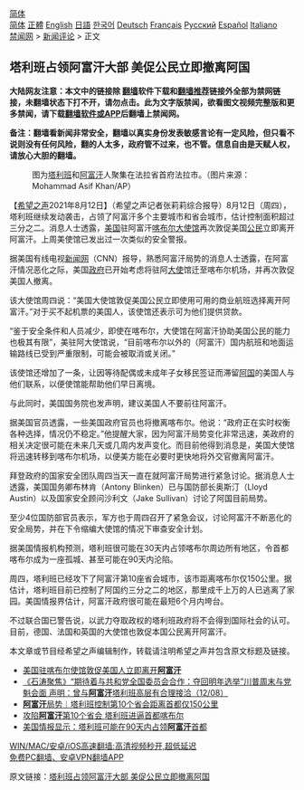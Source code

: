  <!-- 面包屑导航 --> <div class="breadcrumb"><!-- GTranslate: https://gtranslate.io/ -->  <div class="switcher notranslate">  <div class="selected">  <a href="#" onclick="return false;"> 简体</a>  </div>  <div class="option">  <a href="https://www.bannedbook.org" onclick="doGTranslate('zh-CN|zh-CN');jQuery('div.switcher div.selected a').html(jQuery(this).html());return false;" title="简体中文" class="nturl selected"> 简体</a>  <a href="https://www.bannedbook.org/zh-tw/" onclick="doGTranslate('zh-CN|zh-TW');jQuery('div.switcher div.selected a').html(jQuery(this).html());return false;" title="繁體中文" class="nturl"> 正體</a>  <a href="https://www.bannedbook.org/en/" onclick="doGTranslate('zh-CN|en');jQuery('div.switcher div.selected a').html(jQuery(this).html());return false;" title="English" class="nturl"> English</a>  <a href="https://www.bannedbook.org/ja/" onclick="doGTranslate('zh-CN|ja');jQuery('div.switcher div.selected a').html(jQuery(this).html());return false;" title="日本語" class="nturl"> 日語</a>  <a href="https://www.bannedbook.org/ko/" onclick="doGTranslate('zh-CN|ko');jQuery('div.switcher div.selected a').html(jQuery(this).html());return false;" title="한국어" class="nturl"> 한국어</a>  <a href="https://www.bannedbook.org/de/" onclick="doGTranslate('zh-CN|de');jQuery('div.switcher div.selected a').html(jQuery(this).html());return false;" title="Deutsch" class="nturl"> Deutsch</a>  <a href="https://www.bannedbook.org/fr/" onclick="doGTranslate('zh-CN|fr');jQuery('div.switcher div.selected a').html(jQuery(this).html());return false;" title="Français" class="nturl"> Français</a>  <a href="https://www.bannedbook.org/ru/" onclick="doGTranslate('zh-CN|ru');jQuery('div.switcher div.selected a').html(jQuery(this).html());return false;" title="Русский" class="nturl"> Русский</a>  <a href="https://www.bannedbook.org/es/" onclick="doGTranslate('zh-CN|es');jQuery('div.switcher div.selected a').html(jQuery(this).html());return false;" title="Español" class="nturl"> Español</a>  <a href="https://www.bannedbook.org/it/" onclick="doGTranslate('zh-CN|it');jQuery('div.switcher div.selected a').html(jQuery(this).html());return false;" title="Italiano" class="nturl"> Italiano</a>  </div>  </div>      <div class='breadcrumb-sub'><!-- Breadcrumb NavXT 6.3.0 --> <a href="https://www.bannedbook.org/" class="home">禁闻网</a> &gt; <a href="https://www.bannedbook.org/bnews/comments/" class="category">新闻评论</a> &gt; 正文</div></div><h2>塔利班占领阿富汗大部 美促公民立即撤离阿国</h2> <p class="notice"><b>大陆网友注意：本文中的链接除 <a href="https://github.com/bannedbook/fanqiang" >翻墙</a>软件下载和<a href="https://github.com/killgcd/justmysocks/blob/master/README.md">翻墙推荐</a>链接外全部为禁网链接，未翻墙状态下打不开，请勿点击。此为文字版禁闻，欲看图文视频完整版和更多禁闻，请下载<a href="https://github.com/bannedbook/fanqiang">翻墙软件或APP</a>后翻墙上禁闻网。</p><p>备注：翻墙看新闻非常安全，翻墙以真实身份发表敏感言论有一定风险，但只看不说则没有任何风险，翻的人太多，政府管不过来，也不管。信息自由是天赋人权，请放心大胆的翻墙。</b></p>  <div class="entry"> <figure> <p><figcaption>图为<a href="https://www.bannedbook.org/bnews/tag/%e5%a1%94%e5%88%a9%e7%8f%ad/" class="st_tag internal_tag" rel="tag" title="标签 塔利班 下的日志">塔利班</a>和<a href="https://www.bannedbook.org/bnews/tag/%e9%98%bf%e5%af%8c%e6%b1%97/" class="st_tag internal_tag" rel="tag" title="标签 阿富汗 下的日志">阿富汗</a>人聚集在法拉省首府法拉市。（图片来源：Mohammad Asif Khan/AP）</figcaption></figure> <p>【<span class='wp_keywordlink_affiliate'><a href="https://www.soundofhope.org" title="希望之声" target="_blank">希望之声</a></span>2021年8月12日】（希望之声记者张莉莉综合报导）8月12日（周四），塔利班继续发动袭击，占领了阿富汗多个主要城市和省会城市，估计控制面积超过三分之二。消息人士透露，<a href="https://www.bannedbook.org/bnews/tag/%e7%be%8e%e5%9b%bd/" class="st_tag internal_tag" rel="tag" title="标签 美国 下的日志">美国</a>驻阿富汗<a href="https://www.bannedbook.org/bnews/tag/%E5%96%80%E5%B8%83%E5%B0%94/" class="st_tag internal_tag" rel="tag" title="标签 喀布尔 下的日志">喀布尔</a><a href="https://www.bannedbook.org/bnews/tag/%E5%A4%A7%E4%BD%BF%E9%A6%86/" class="st_tag internal_tag" rel="tag" title="标签 大使馆 下的日志">大使馆</a>再次敦促美国<a href="https://www.bannedbook.org/bnews/tag/%e5%85%ac%e6%b0%91/" class="st_tag internal_tag" rel="tag" title="标签 公民 下的日志">公民</a>立即离开阿富汗。上周美使馆已发出过一次类似的安全警报。</p> <p>据美国有线电视<span class='wp_keywordlink_affiliate'><a href="https://www.bannedbook.org/" title="新闻网">新闻网</a></span>（CNN）报导，熟悉阿富汗局势的消息人士透露，在阿富汗情况恶化之际，美国<a href="https://www.bannedbook.org/bnews/tag/%e6%94%bf%e5%ba%9c/" class="st_tag internal_tag" rel="tag" title="标签 政府 下的日志">政府</a>已开始考虑将驻阿<a href="https://www.bannedbook.org/bnews/tag/%E5%A4%A7%E4%BD%BF/" class="st_tag internal_tag" rel="tag" title="标签 大使 下的日志">大使</a>馆迁至喀布尔机场，并再次敦促美国人撤离。</p> <p>该大使馆周四说：“美国大使馆敦促美国公民立即使用可用的商业航班选择离开阿富汗。”对于买不起机票的美国人，该使馆还表示可为他们提供贷款。</p>  <p>“鉴于安全条件和人员减少，即使在喀布尔，大使馆在阿富汗协助美国公民的能力也极其有限”，美驻阿大使馆说，“目前喀布尔以外的（阿富汗）国内航班和地面运输路线已受到严重限制，可能会被取消或关闭。”</p> <p>该使馆还增加了一条，让因等待配偶或未成年子女移民签证而滞留<a href="https://www.bannedbook.org/bnews/tag/%E9%98%BF%E5%9B%BD/" class="st_tag internal_tag" rel="tag" title="标签 阿国 下的日志">阿国</a>的美国人与他们联系，以便使馆能帮助他们早日离境。</p> <p>与此同时，美国国务院也发声明，建议美国人不要前往阿富汗。</p>  <p>据美国官员透露，一些美国政府官员也将撤离喀布尔。他说：“政府正在实时权衡各种选择，情况仍不稳定。”他提醒大家，因为阿富汗局势变化非常迅速，美政府的相关决定很可能在未来几天或几周内发声变化。而目前他得到消息是，美国大使馆将迅速转移到喀布尔机场，以便美方能在必要时更快地将外交官撤离阿富汗。</p> <p>拜登政府的国家安全团队周四当天一直在就阿富汗局势进行紧急讨论。据消息人士透露，美国国务卿布林肯（Antony Blinken）已与国防部长奥斯汀（Lloyd Austin）以及国家安全顾问沙利文（Jake Sullivan）讨论了阿国目前局势。</p> <p>至少4位国防部官员表示，军方也于周四召开了紧急会议，讨论阿富汗不断恶化的安全局势，并在下令缩编大使馆的情况下审查安全计划。</p>  <p>据美国情报机构预测，塔利班很可能在30天内占领喀布尔周边所有地区，令首都喀布尔成为一座孤城、甚至可能在90天内沦陷。</p> <p>周四，塔利班已经攻下了阿富汗第10座省会城市，该市距离喀布尔仅150公里。据估计，塔利班目前已控制了阿国约三分之二的地区，那里成千上万的人已逃离了家园。美国情报界估计，阿富汗政府很可能在最短6个月内垮台。</p> <p>不过联合国已警告说，以武力夺取政权的塔利班政府将不会得到国际社会的认可。目前，德国、法国和英国的大使馆也敦促本国公民离开阿富汗。</p>  <p>本文章或节目经希望之声编辑制作，转载请注明希望之声并包含原文标题及链接。 </p> <ul class='op-related-articles' title='相关阅读'> <li><a href='https://www.bannedbook.org/bnews/worldnews/usa/20210813/1605346.html' target='_blank'>美国驻喀布尔使馆敦促美国人立即离开<b>阿富汗</b></a></li> <li><a href='https://www.bannedbook.org/bnews/bannedvideo/20210813/1605278.html' target='_blank'>《石涛聚焦》“期待着与共和党全国委员会合作：夺回明年选举”川普周末与党魁会面 声明：曾与<b>阿富汗</b>塔利班高层有合理接洽（12/08）</a></li> <li><a href='https://www.bannedbook.org/bnews/baitai/20210812/1605211.html' target='_blank'><b>阿富汗</b>局势︱塔利班控制第10个省会距离首都仅150公里</a></li> <li><a href='https://www.bannedbook.org/bnews/comments/20210812/1605208.html' target='_blank'>攻陷<b>阿富汗</b>第10个省会 塔利班进逼首都喀布尔</a></li> <li><a href='https://www.bannedbook.org/bnews/baitai/20210812/1605182.html' target='_blank'>美国情报显示：塔利班可能在90天内占领<b>阿富汗</b>首都</a></li> </ul> <p class="texttj"> <a href="https://github.com/bannedbook/fanqiang/wiki/V2ray%E6%9C%BA%E5%9C%BA" target="_blank">WIN/MAC/安卓/iOS高速翻墙:高清视频秒开,超低延迟</a><br/> <a href="https://github.com/bannedbook/fanqiang/wiki/%E7%A6%81%E9%97%BB%E7%BD%91%E5%AE%89%E5%8D%93%E7%BF%BB%E5%A2%99%E6%96%B0%E9%97%BBAPP" target="_blank">免费PC翻墙、安卓VPN翻墙APP</a></p><p>原文链接：<a class="src_link"  href="https://www.soundofhope.org/post/534887" target="_blank">塔利班占领阿富汗大部 美促公民立即撤离阿国</a></p><a name='sharetosocial'></a>  <div style="margin-bottom:5px;padding-bottom:5px;clear:both"> <div id="archive-pix-1" class="banner-ads"> <!-- AuctionX Display platform tag START --> <div id="26318x728x90x621x_ADSLOT2" clicktrack="%%CLICK_URL_ESC%%"></div> <!-- AuctionX Display platform tag END --> </div> <div id="archive-pix-2" class="banner-ads"> <!-- AuctionX Display platform tag START --> <div id="26315x300x250x621x_ADSLOT2" clicktrack="%%CLICK_URL_ESC%%"></div> <!-- AuctionX Display platform tag END --> </div> </div>  <div id="archive-pix-1" class="banner-ads"> <!-- AuctionX Display platform tag START --> <div id="26318x728x90x621x_ADSLOT3" clicktrack="%%CLICK_URL_ESC%%"></div> <!-- AuctionX Display platform tag END --> </div> </div><!--END ENTRY--> 